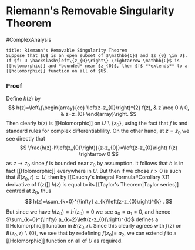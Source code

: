 # Riemann's Removable Singularity Theorem
#ComplexAnalysis 

```ad-theorem
title: Riemann's Removable Singularity Theorem
Suppose that $U$ is an open subset of $\mathbb{C}$ and $z_{0} \in U$. If $f: U \backslash\left\{z_{0}\right\} \rightarrow \mathbb{C}$ is [[holomorphic]] and *bounded* near $z_{0}$, then $f$ **extends** to a [[holomorphic]] function on all of $U$.
```

### Proof
Define $h(z)$ by
$$
h(z)=\left\{\begin{array}{cc}
\left(z-z_{0}\right)^{2} f(z), & z \neq 0 \\
0, & z=z_{0}
\end{array}\right.
$$
Then clearly $h(z)$ is [[Holomorphic]] on $U \backslash\left\{z_{0}\right\}$, using the fact that $f$ is and standard rules for complex differentiablility. On the other hand, at $z=z_{0}$ we see directly that
$$
\frac{h(z)-h\left(z_{0}\right)}{z-z_{0}}=\left(z-z_{0}\right) f(z) \rightarrow 0
$$
as $z \rightarrow z_{0}$ since $f$ is bounded near $z_{0}$ by assumption. It follows that $h$ is in fact [[Holomorphic]] everywhere in $U$. But then if we chose $r>0$ is such that $\bar{B}\left(z_{0}, r\right) \subset U$, then by [[Cauchy's Integral Formula#Corollary 7.11 derivative of f(z)]] $h(z)$ is equal to its [[Taylor's Theorem|Taylor series]] centred at $z_{0}$, thus
$$
h(z)=\sum_{k=0}^{\infty} a_{k}\left(z-z_{0}\right)^{k} .
$$
But since we have $h\left(z_{0}\right)=h^{\prime}\left(z_{0}\right)=0$ we see $a_{0}=a_{1}=0$, and hence $\sum_{k=0}^{\infty} a_{k+2}\left(z-z_{0}\right)^{k}$ defines a [[Holomorphic]] function in $B\left(z_{0}, r\right)$. Since this clearly agrees with $f(z)$ on $B\left(z_{0}, r\right) \backslash\{0\}$, we see that by redefining $f\left(z_{0}\right)=$ $a_{2}$, we can extend $f$ to a [[Holomorphic]] function on all of $U$ as required.